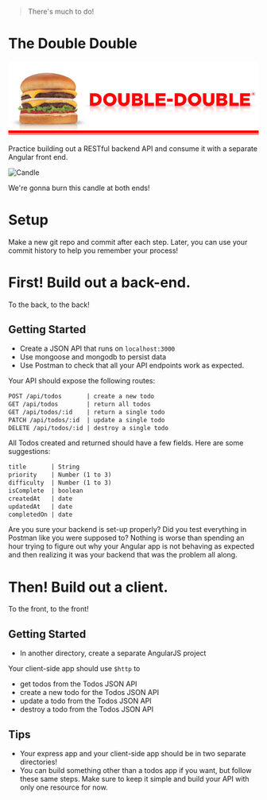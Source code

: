 > There's much to do!

# The Double Double

![Double Double](./double-double.jpg)

Practice building out a RESTful backend API and consume it with a separate Angular front end.

![Candle](http://25.media.tumblr.com/a8d5852f900b9b8ef58cf152df399db0/tumblr_mx8qywYLJ01qzxh6go1_400.gif)

We're gonna burn this candle at both ends!

# Setup

Make a new git repo and commit after each step. Later, you can use your commit history to help you remember your process!

# First! Build out a back-end.

To the back, to the back!

## Getting Started

- Create a JSON API that runs on `localhost:3000`
- Use mongoose and mongodb to persist data
- Use Postman to check that all your API endpoints work as expected.

Your API should expose the following routes:

```
POST /api/todos       | create a new todo
GET /api/todos        | return all todos
GET /api/todos/:id    | return a single todo
PATCH /api/todos/:id  | update a single todo
DELETE /api/todos/:id | destroy a single todo
```

All Todos created and returned should have a few fields. Here are some suggestions:

```
title       | String
priority    | Number (1 to 3)
difficulty  | Number (1 to 3)
isComplete  | boolean
createdAt   | date
updatedAt   | date
completedOn | date
```

Are you sure your backend is set-up properly? Did you test everything in Postman like you were supposed to? Nothing is worse than spending an hour trying to figure out why your Angular app is not behaving as expected and then realizing it was your backend that was the problem all along.

# Then! Build out a client.

To the front, to the front!

## Getting Started

- In another directory, create a separate AngularJS project

Your client-side app should use `$http` to

- get todos from the Todos JSON API
- create a new todo for the Todos JSON API
- update a todo from the Todos JSON API
- destroy a todo from the Todos JSON API

## Tips

- Your express app and your client-side app should be in two separate directories!
- You can build something other than a todos app if you want, but follow these same steps. Make sure to keep it simple and build your API with only one resource for now.